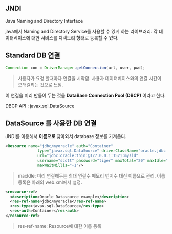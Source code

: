 ## JNDI

Java Naming and Directory Interface

java에서 Naming and Directory Service를 사용할 수 있게 하는 라이브러리.
각 데이터베이스에 대한 서비스를 디렉토리 형태로 등록할 수 있다.

## Standard DB 연결
```java
Connection con = DriverManager.getConnection(url, user, pwd);
```
>사용자가 요청 할때마다 연결을 시작함.
>사용자 데이터베이스와의 연결 시간이 오래걸리는 것으로 느낌.

이 연결을 미리 만들어 두는 것을 **DataBase Connection Pool (DBCP)** 이라고 한다.

DBCP API : javax.sql.DataSource 

## DataSource 를 사용한 DB 연결
JNDI를 이용해서 **이름으로** 찾아와서 database 정보를 가져온다.

```xml
<Resource name="jdbc/myoracle" auth="Container"
              type="javax.sql.DataSource" driverClassName="oracle.jdbc.OracleDriver"
              url="jdbc:oracle:thin:@127.0.0.1:1521:mysid"
              username="scott" password="tiger" maxTotal="20" maxIdle="5"
              maxWaitMillis="-1"/>
```
>maxIdle: 미리 연결해두는 최대 연결수
>메모리 번지수 대신 이름으로 관리.
>이름 등록은 아래의 web.xml에서 설정.

```xml
<resource-ref>
  <description>Oracle Datasource example</description>
  <res-ref-name>jdbc/myoracle</res-ref-name>
  <res-type>javax.sql.DataSource</res-type>
  <res-auth>Container</res-auth>
</resource-ref>
```
>res-ref-name: Resource에 대한 이름 등록
<!--stackedit_data:
eyJoaXN0b3J5IjpbMjA2MTMzOTU0LC01Nzk2NDM3OTAsLTEzOT
gxNDUxMzUsLTIwMzk4MzE4NzddfQ==
-->